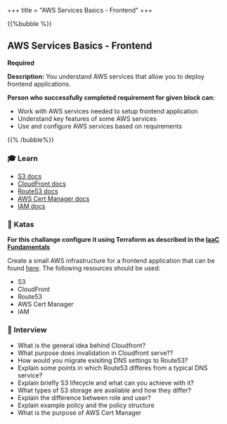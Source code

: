 +++
title = "AWS Services Basics - Frontend"
+++

{{%bubble %}}

## AWS Services Basics - Frontend

**Required**

**Description:** You understand AWS services that allow you to deploy frontend applications.

**Person who successfully completed requirement for given block can:**

- Work with AWS services needed to setup frontend application
- Understand key features of some AWS services
- Use and configure AWS services based on requirements

{{% /bubble%}}

### 🎓 Learn
- [S3 docs](https://docs.aws.amazon.com/s3/index.html)
- [CloudFront docs](https://docs.aws.amazon.com/cloudfront/index.html)
- [Route53 docs](https://docs.aws.amazon.com/route53/index.html)
- [AWS Cert Manager docs](https://docs.aws.amazon.com/acm/index.html)
- [IAM docs](https://docs.aws.amazon.com/iam/index.html)

### 📝 Katas
**For this challange configure it using Terraform as described in the [IaaC Fundamentals](/devops/junior_i/iacc_fundamentals/)**

Create a small AWS infrastructure for a frontend application that can be found [here](). The following resources should be used:
- S3
- CloudFront
- Route53
- AWS Cert Manager
- IAM

### 🎤 Interview
- What is the general idea behind Cloudfront?
- What purpose does invalidation in Cloudfront serve??
- How would you migrate exisiting DNS settings to Route53?
- Explain some points in which Route53 differes from a typical DNS service?
- Explain briefly S3 lifecycle and what can you achieve with it?
- What types of S3 storage are available and how they differ?
- Explain the difference between role and user?
- Explain example policy and the policy structure
- What is the purpose of AWS Cert Manager

